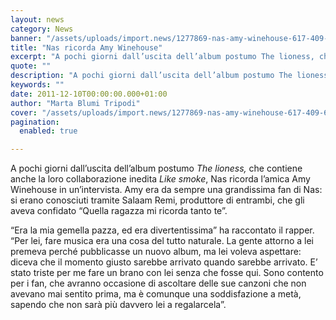 ```yaml
---
layout: news
category: News
banner: "/assets/uploads/import.news/1277869-nas-amy-winehouse-617-409-600x397.jpg"
title: "Nas ricorda Amy Winehouse"
excerpt: "A pochi giorni dall’uscita dell’album postumo The lioness, che contiene anche la loro collaborazione inedita Like smoke, Nas ricorda l’amica Amy Winehouse in un’intervista. Amy era da sempre una grandissima fan di Nas: si erano conosciuti tramite Salaam Remi, produttore di entrambi, che gli aveva confidato “Quella ragazza mi ricorda tanto te”. “Era la mia [&hellip"
quote: ""
description: "A pochi giorni dall’uscita dell’album postumo The lioness, che contiene anche la loro collaborazione inedita Like smoke, Nas ricorda l’amica Amy Winehouse in un’intervista. Amy era da sempre una grandissima fan di Nas: si erano conosciuti tramite Salaam Remi, produttore di entrambi, che gli aveva confidato “Quella ragazza mi ricorda tanto te”. “Era la mia [&hellip"
keywords: ""
date: 2011-12-10T00:00:00.000+01:00
author: "Marta Blumi Tripodi"
cover: "/assets/uploads/import.news/1277869-nas-amy-winehouse-617-409-600x397.jpg"
pagination:
  enabled: true

---
```


A pochi giorni dall’uscita dell’album postumo _The lioness,_ che contiene anche la loro collaborazione inedita _Like smoke_, Nas ricorda l’amica Amy Winehouse in un’intervista. Amy era da sempre una grandissima fan di Nas: si erano conosciuti tramite Salaam Remi, produttore di entrambi, che gli aveva confidato “Quella ragazza mi ricorda tanto te”.

“Era la mia gemella pazza, ed era divertentissima” ha raccontato il rapper. “Per lei, fare musica era una cosa del tutto naturale. La gente attorno a lei premeva perché pubblicasse un nuovo album, ma lei voleva aspettare: diceva che il momento giusto sarebbe arrivato quando sarebbe arrivato. E’ stato triste per me fare un brano con lei senza che fosse qui. Sono contento per i fan, che avranno occasione di ascoltare delle sue canzoni che non avevano mai sentito prima, ma è comunque una soddisfazione a metà, sapendo che non sarà più davvero lei a regalarcela”.